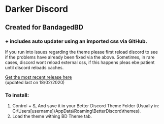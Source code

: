 # Darker Discord

## Created for BandagedBD

### + includes auto updater using an imported css via GitHub.
If you run into issues regarding the theme please first reload discord to see if the problems have already been fixed via the above.
Sometimes, in rare cases, discord wont reload external css, if this happens pleas ebe patient until discord reloads caches.


[Get the most recent release here](https://raw.githubusercontent.com/HeartlessAUS/DarkDiscord/master/theme/DarkerDiscord.theme.css)    
(updated last on 18/02/2020)

### To install:

1. Control + S, And save it in your Better Discord Theme Folder (Usually in: C:\Users\[username]\AppData\Roaming\BetterDiscord\themes).
2. Load the theme withing BD Theme tab.

